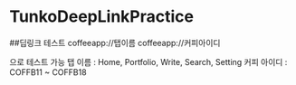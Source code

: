 # TunkoDeepLinkPractice

##딥링크 테스트
coffeeapp://탭이름
coffeeapp://커피아이디

으로 테스트 가능 
탭 이름 : Home, Portfolio, Write, Search, Setting
커피 아이디 : COFFB11 ~ COFFB18
